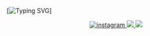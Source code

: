 <p align="left"> </p>

[![Typing SVG](https://readme-typing-svg.demolab.com/?font=Fira+Code&pause=1000&color=FFFFFF&width=435&lines=Hi👋+I%27m+Ömer+Faruk+AKYAPAK.Welcome!+)]

<div align="center">

<a href="https://instagram.com/fakypk" target="_blank">
<img src=https://img.shields.io/badge/instagram-F4A98F.svg?&style=for-the-badge&logo=instagram&logoColor=white alt=instagram style="margin-bottom: 5px;" />


<a href="https://twitter.com/fakypk" target="_blank">
<img src="https://img.shields.io/badge/Twitter-8FC3F4?style=for-the-badge&logo=twitter&logoColor=white" target="_blank"> 

<a href="https://www.linkedin.com/in/farukakyapak/" target="_blank">
<img src="https://img.shields.io/badge/LinkedIn-4B49B9?style=for-the-badge&logo=LinkedIn&logoColor=white" target="_blank"> 

 </a>
